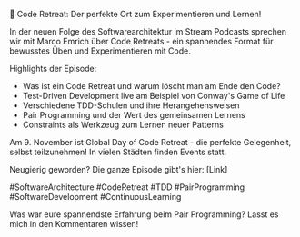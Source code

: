 🎯 Code Retreat: Der perfekte Ort zum Experimentieren und Lernen!

In der neuen Folge des Softwarearchitektur im Stream Podcasts sprechen wir mit Marco Emrich über Code Retreats - ein spannendes Format für bewusstes Üben und Experimentieren mit Code.

Highlights der Episode:
- Was ist ein Code Retreat und warum löscht man am Ende den Code?
- Test-Driven Development live am Beispiel von Conway's Game of Life
- Verschiedene TDD-Schulen und ihre Herangehensweisen
- Pair Programming und der Wert des gemeinsamen Lernens
- Constraints als Werkzeug zum Lernen neuer Patterns

Am 9. November ist Global Day of Code Retreat - die perfekte Gelegenheit, selbst teilzunehmen! In vielen Städten finden Events statt.

Neugierig geworden? Die ganze Episode gibt's hier: [Link]

#SoftwareArchitecture #CodeRetreat #TDD #PairProgramming #SoftwareDevelopment #ContinuousLearning

Was war eure spannendste Erfahrung beim Pair Programming? Lasst es mich in den Kommentaren wissen!